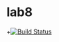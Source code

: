 # lab8

+[![Build Status](https://travis-ci.org/Denchik391/lab8.svg?branch=master)](https://travis-ci.org/Denchik391/lab8)
